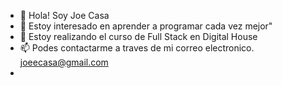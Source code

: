 - 👋 Hola! Soy Joe Casa
- 👀 Estoy interesado en aprender a programar cada vez mejor"
- 🌱 Estoy realizando el curso de Full Stack en Digital House
- 📫 Podes contactarme a traves de mi correo electronico. joeecasa@gmail.com
- 

<!---
joeecasa/joeecasa is a ✨ special ✨ repository because its `README.md` (this file) appears on your GitHub profile.
You can click the Preview link to take a look at your changes.
--->
